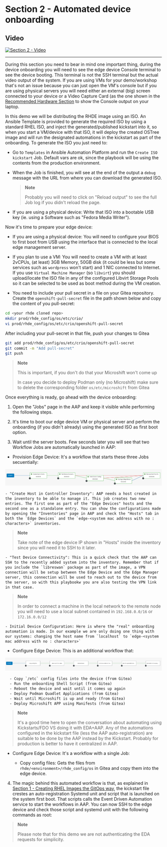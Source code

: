 # Section 2 - Automated device onboarding
## Video

[![Section 2 - Video](https://img.youtube.com/vi/R64e_BaVtF0/0.jpg)](https://www.youtube.com/watch?v=R64e_BaVtF0)


---


During this section you need to bear in mind one important thing, during the device onboarding you will need to see the edge device Console terminal to see the device booting. This terminal is not the SSH terminal but the actual video output of the system. If you are using VMs for your demo/workshop that's not an issue because you can just open the VM's console but if you are using physical servers you will need either an external (big) screen connected to your device or a Video Capture Card (as the one shown in the [Recommended Hardware Section](README.md#recommended-hardware) to show the Console output on your laptop.

In this demo we will be distributing the RHDE image using an ISO. An Ansible Template is provided to generate the required ISO by using a standard RHEL ISO, and inject the generated/published kickstart into it, so when you start a VM/device with that ISO, it will deploy the created OSTree image and will run the designated automations in the kickstart as part of the onboarding. To generate the ISO you just need to:

* Go to `Templates` in Ansible Automation Platform and run the `Create ISO kickstart` Job. Default vars are ok, since the playbook will be using the contents from the production environment.

* When the Job is finished, you will see at the end of the output a `debug` message with the URL from where you can download the generated ISO.

  >**Note**
  >
  > Probably you will need to click on "Reload output" to see the full Job log if you didn't reload the page.

* If you are using a physical device: Write that ISO into a bootable USB key (ie. using a Software such as "Fedora Media Writer").

Now it's time to prepare your edge device:

* If you are using a physical device: You will need to configure your BIOS to first boot from USB using the interface that is connected to the local edge management server.

* If you plan to use a VM: You will need to create a VM with at least 2vCPUs, (at least) 3GB Memory, 50GB disk (it could be less but some services such as `wordpress` won't start) and 1 NIC connected to Internet. If you use `Virtual Machine Manager` (so `libvirt`) you should upload/locate the ISO file in any of the configured Libvirt Storage Pools so it can be selected to be used as boot method during the VM creation.

* You need to include your pull secret in a file on your Gitea repository. Create the `openshift-pull-secret` file in the path shown below and copy the content of you pull-secret:

```bash
cd <your rhde cloned repo>
mkdir prod/rhde_config/os/etc/crio/
vi prod/rhde_config/os/etc/crio/openshift-pull-secret
```

After including your pull-secret in that file, push your changes to Gitea

```bash
git add prod/rhde_config/os/etc/crio/openshift-pull-secret
git commit -m "Add pull-secret"
git push
```

  >**Note**
  >
  > This is important, if you don't do that your Microshift won't come up
  >
  > In case you decide to deploy Podman only (no Microshift) make sure to delete the corresponding folder `os/etc/microshift` from Gitea

Once everything is ready, go ahead with the device onboarding:


1. Open the "Jobs" page in the AAP and keep it visible while performing the following steps.


2. It's time to boot our edge device VM or physical server and perform the onboarding (if you didn't already) using the generated ISO as first boot option. 


3. Wait until the server boots. Few seconds later you will see that two Workflow Jobs are automatically launched in AAP:


* Provision Edge Device: It's a workflow that starts these three Jobs secuentially:

![Onboarding Workdlow 1](images/onboarding-workflow-1.png)


    - "Create Host in Controller Inventory": AAP needs a host created in the inventory to be able to manage it. This job creates two new entries. The first one as part of the "Edge Devices" hosts and the second one as a standalone entry. You can show the configurations made by opening the "Inventories" page in AAP and check the "Hosts" tab in both the `Edge Devices` and the `edge-<system mac address with no : characters>` inventories.

  >**Note**
  >
  > Take note of the edge device IP shown in "Hosts" inside the inventory since you will need it to SSH to it later.

    - "Test Device Connectivity": This is a quick check that the AAP can SSH to the recently added system into the inventory. Remember that if you include the `libreswan` package as part of the image, a VPN connection will be setup between the Edge Device and the Edge Manager server, this connection will be used to reach out to the device from the server, so with this playbookw you are also testing the VPN link in that case. 

  >**Note**
  >
  > In order to connect a machine in the local network to the remote node you will need to use a local subnet contained in `192.168.0.0/16` or `172.16.0.0/12`

    - Initial Device Configuration: Here is where the "real" onboarding automation is made. In our example we are only doing one thing with our systems: changing the host name from `localhost` to `edge-<system mac address with no : characters>`


   - Configure Edge Device: This is an additional workflow that:

![Onboarding Workdlow 2](images/onboarding-workflow-2.png)


      - Copy `/etc` config files into the device (from Gitea)
      - Run the onboarding Shell Script (from Gitea)
      - Reboot the device and wait until it comes up again
      - Deploy Podman Quadlet Applications (from Gitea)
      - Wait until Microshift is up and ready (from Gitea)
      - Deploy Microshift APP using Manifests (from Gitea)


  >**Note**
  >
  > It's a good time here to open the conversation about automating using Kickstarts/FDO VS doing it with EDA+AAP. Any of the automations configured in the kickstart file (less the AAP auto-registration) are suitable to be done by the AAP instead by the Kickstart. Probably for production is better to have it centralized in AAP. 
  

* Configure Edge Device: It's a workflow with a single Job:

    - Copy config files: Gets the files from `rhde/<environment>/rhde_config/os` in Gitea and copy them into the edge device.


4. The magic behind this automated workflow is that, as explained in [Section 1 - Creating RHEL Images the GitOps way](#section-1---creating-rhel-images-the-gitops-way), the kickstart file crestes an auto-registration Systemd unit and script that is launched on the system first boot. That scripts calls the Event Driven Automation service to start the workflows in AAP. You can now SSH to the edge device and check those script and systemd unit with the following commands as root: 


  >**Note**
  >
  > Please note that for this demo we are not authenticating the EDA requests for simplicity.
  
